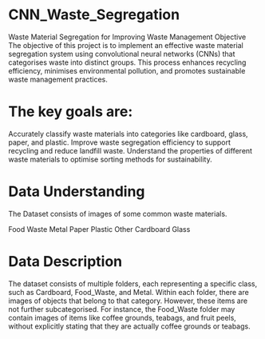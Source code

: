 # CNN_Waste_Segregation

Waste Material Segregation for Improving Waste Management
Objective
The objective of this project is to implement an effective waste material segregation system using convolutional neural networks (CNNs) that categorises waste into distinct groups. This process enhances recycling efficiency, minimises environmental pollution, and promotes sustainable waste management practices.

# The key goals are:

Accurately classify waste materials into categories like cardboard, glass, paper, and plastic.
Improve waste segregation efficiency to support recycling and reduce landfill waste.
Understand the properties of different waste materials to optimise sorting methods for sustainability.

# Data Understanding
The Dataset consists of images of some common waste materials.

Food Waste
Metal
Paper
Plastic
Other
Cardboard
Glass

# Data Description

The dataset consists of multiple folders, each representing a specific class, such as Cardboard, Food_Waste, and Metal.
Within each folder, there are images of objects that belong to that category.
However, these items are not further subcategorised.
For instance, the Food_Waste folder may contain images of items like coffee grounds, teabags, and fruit peels, without explicitly stating that they are actually coffee grounds or teabags.
